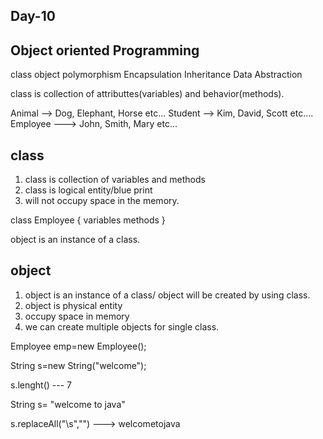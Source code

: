 Day-10
---------

Object oriented Programming
----------------
class
object
polymorphism
Encapsulation
Inheritance
Data Abstraction

class is collection of attributtes(variables) and behavior(methods).

Animal --> Dog, Elephant, Horse etc...
Student  --> Kim, David, Scott etc....
Employee ---> John, Smith, Mary etc...

class
---------
1) class is collection of variables and methods
2) class is logical entity/blue print
3) will not occupy space in the memory.


class Employee
{
variables
methods
}

object is an instance of a class.

object
-------------
1) object is an instance of a class/ object will be created by using class.
2) object is physical entity
3) occupy space in memory
4) we can create multiple objects for single class.

Employee emp=new Employee();


String s=new String("welcome");

s.lenght() --- 7


String s= "welcome to java"

s.replaceAll("\\s","")   --->  welcometojava





